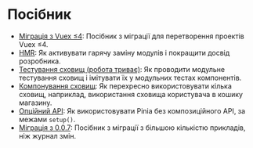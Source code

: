 # Посібник

- [Міграція з Vuex ≤4](./migration-vuex.md): Посібник з міграції для перетворення проектів Vuex ≤4.
- [HMR](./hot-module-replacement.md): Як активувати гарячу заміну модулів і покращити досвід розробника.
- [Тестування сховищ (робота триває)](./testing.md): Як проводити модульне тестування сховищ і імітувати їх у модульних тестах компонентів.
- [Компонування сховищ](./composing-stores.md): Як перехресно використовувати кілька сховищ, наприклад, використання сховища користувача в кошику магазину.
- [Опційний API](./options-api.md): Як використовувати Pinia без композиційного API, за межами `setup()`.
- [Міграція з 0.0.7](./migration-0-0-7.md): Посібник з міграції з більшою кількістю прикладів, ніж журнал змін.
